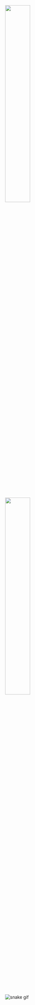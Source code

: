 <div><img style="height: auto; width: 40%;" class="img" src="https://github-readme-stats.vercel.app/api?username=Tsvetoslav88&theme=radical&show_icons=true&include_all_commits=true&hide_border=true" /></div>

<div><img style="height: auto; width: 40%;" class="img" src="https://github-readme-stats.vercel.app/api/top-langs/?username=deboraosouza88&theme=radical&langs_count=8&layout=compact&hide_border=true" /></div>

![snake gif](https://github.com/deboraosouza/deboraosouza/blob/output/github-contribution-grid-snake.svg)

